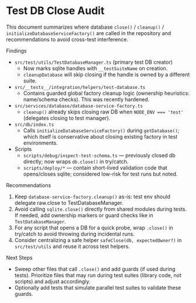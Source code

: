# Test DB Close Audit

This document summarizes where database `close()` / `cleanup()` / `initializeDatabaseServiceFactory()` are called in the repository and recommendations to avoid cross-test interference.

Findings

- `src/test/utils/TestDatabaseManager.ts` (primary test DB creator)
  - Now marks sqlite handles with `__testSuiteName` on creation.
  - `cleanupDatabase` will skip closing if the handle is owned by a different suite.
- `src/__tests__/integration/helpers/test-database.ts`
  - Contains guarded global factory cleanup logic (ownership heuristics: name/schema checks). This was recently hardened.
- `src/services/database/database-service-factory.ts`
  - `cleanup()` already skips closing raw DB when `NODE_ENV === 'test'` (delegates closing to test manager).
- `src/db/index.ts`
  - Calls `initializeDatabaseServiceFactory()` during `getDatabase()`; which itself is conservative about closing existing factory in test environments.
- Scripts
  - `scripts/debug/inspect-test-schema.ts` — previously closed db directly; now wraps `db.close()` in try/catch.
  - `scripts/deploy/*` — contain short-lived validation code that opens/closes sqlite; considered low-risk for test runs but noted.

Recommendations

1. Keep `database-service-factory.cleanup()` as-is: test env should delegate raw.close to TestDatabaseManager.
2. Avoid calling `sqlite.close()` directly from shared modules during tests. If needed, add ownership markers or guard checks like in `TestDatabaseManager`.
3. For any script that opens a DB for a quick probe, wrap `.close()` in try/catch to avoid throwing during incidental runs.
4. Consider centralizing a safe helper `safeClose(db, expectedOwner?)` in `src/test/utils` and reuse it across test helpers.

Next Steps

- Sweep other files that call `.close()` and add guards (if used during tests). Prioritize files that may run during test suites (library code, not scripts) and adjust accordingly.
- Optionally add tests that simulate parallel test suites to validate these guards.
